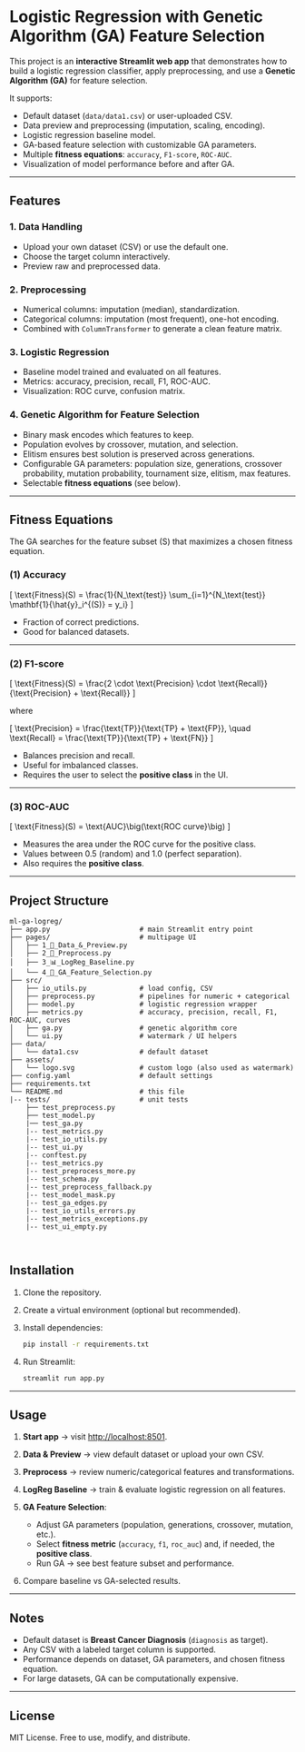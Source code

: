 
# Logistic Regression with Genetic Algorithm (GA) Feature Selection

This project is an **interactive Streamlit web app** that demonstrates how to build a logistic regression classifier, apply preprocessing, and use a **Genetic Algorithm (GA)** for feature selection.

It supports:

* Default dataset (`data/data1.csv`) or user-uploaded CSV.
* Data preview and preprocessing (imputation, scaling, encoding).
* Logistic regression baseline model.
* GA-based feature selection with customizable GA parameters.
* Multiple **fitness equations**: `accuracy`, `F1-score`, `ROC-AUC`.
* Visualization of model performance before and after GA.

---

## Features

### 1. Data Handling

* Upload your own dataset (CSV) or use the default one.
* Choose the target column interactively.
* Preview raw and preprocessed data.

### 2. Preprocessing

* Numerical columns: imputation (median), standardization.
* Categorical columns: imputation (most frequent), one-hot encoding.
* Combined with `ColumnTransformer` to generate a clean feature matrix.

### 3. Logistic Regression

* Baseline model trained and evaluated on all features.
* Metrics: accuracy, precision, recall, F1, ROC-AUC.
* Visualization: ROC curve, confusion matrix.

### 4. Genetic Algorithm for Feature Selection

* Binary mask encodes which features to keep.
* Population evolves by crossover, mutation, and selection.
* Elitism ensures best solution is preserved across generations.
* Configurable GA parameters: population size, generations, crossover probability, mutation probability, tournament size, elitism, max features.
* Selectable **fitness equations** (see below).

---

## Fitness Equations

The GA searches for the feature subset (S) that maximizes a chosen fitness equation.

### (1) **Accuracy**

[
\text{Fitness}(S) = \frac{1}{N_\text{test}} \sum_{i=1}^{N_\text{test}} \mathbf{1}{\hat{y}_i^{(S)} = y_i}
]

* Fraction of correct predictions.
* Good for balanced datasets.

---

### (2) **F1-score**

[
\text{Fitness}(S) = \frac{2 \cdot \text{Precision} \cdot \text{Recall}}{\text{Precision} + \text{Recall}}
]

where

[
\text{Precision} = \frac{\text{TP}}{\text{TP} + \text{FP}}, \quad
\text{Recall} = \frac{\text{TP}}{\text{TP} + \text{FN}}
]

* Balances precision and recall.
* Useful for imbalanced classes.
* Requires the user to select the **positive class** in the UI.

---

### (3) **ROC-AUC**

[
\text{Fitness}(S) = \text{AUC}\big(\text{ROC curve}\big)
]

* Measures the area under the ROC curve for the positive class.
* Values between 0.5 (random) and 1.0 (perfect separation).
* Also requires the **positive class**.

---

## Project Structure

```
ml-ga-logreg/
├── app.py                      # main Streamlit entry point
├── pages/                      # multipage UI
│   ├── 1_📄_Data_&_Preview.py
│   ├── 2_🧹_Preprocess.py
│   ├── 3_📊_LogReg_Baseline.py
│   └── 4_🧬_GA_Feature_Selection.py
├── src/
│   ├── io_utils.py             # load config, CSV
│   ├── preprocess.py           # pipelines for numeric + categorical
│   ├── model.py                # logistic regression wrapper
│   ├── metrics.py              # accuracy, precision, recall, F1, ROC-AUC, curves
│   ├── ga.py                   # genetic algorithm core
│   └── ui.py                   # watermark / UI helpers
├── data/
│   └── data1.csv               # default dataset
├── assets/
│   └── logo.svg                # custom logo (also used as watermark)
├── config.yaml                 # default settings
├── requirements.txt
└── README.md                   # this file
|-- tests/                      # unit tests 
    ├── test_preprocess.py
    ├── test_model.py
    |── test_ga.py
    |-- test_metrics.py
    |-- test_io_utils.py
    |-- test_ui.py
    |-- conftest.py
    |-- test_metrics.py
    |-- test_preprocess_more.py
    |-- test_schema.py
    |-- test_preprocess_fallback.py
    |-- test_model_mask.py
    |-- test_ga_edges.py
    |-- test_io_utils_errors.py
    |-- test_metrics_exceptions.py
    |-- test_ui_empty.py
    
    
```

## Installation

1. Clone the repository.
2. Create a virtual environment (optional but recommended).
3. Install dependencies:

   ```bash
   pip install -r requirements.txt
   ```
4. Run Streamlit:

   ```bash
   streamlit run app.py
   ```

---

## Usage

1. **Start app** → visit [http://localhost:8501](http://localhost:8501).
2. **Data & Preview** → view default dataset or upload your own CSV.
3. **Preprocess** → review numeric/categorical features and transformations.
4. **LogReg Baseline** → train & evaluate logistic regression on all features.
5. **GA Feature Selection**:

   * Adjust GA parameters (population, generations, crossover, mutation, etc.).
   * Select **fitness metric** (`accuracy`, `f1`, `roc_auc`) and, if needed, the **positive class**.
   * Run GA → see best feature subset and performance.
6. Compare baseline vs GA-selected results.


---

## Notes

* Default dataset is **Breast Cancer Diagnosis** (`diagnosis` as target).
* Any CSV with a labeled target column is supported.
* Performance depends on dataset, GA parameters, and chosen fitness equation.
* For large datasets, GA can be computationally expensive.

---

## License

MIT License. Free to use, modify, and distribute.

